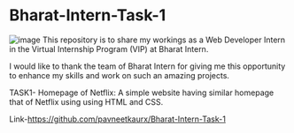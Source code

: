 # Bharat-Intern-Task-1

![image](https://github.com/pavneetkaurx/Bharat-Intern-Task-1/assets/97126263/9663becb-4a2a-4fae-87f9-e2a1869cff80)
This repository is to share my workings as a Web Developer Intern in the Virtual Internship Program (VIP) at Bharat Intern.

I would like to thank the team of Bharat Intern for giving me this opportunity to enhance my skills and work on such an amazing projects.

TASK1-
Homepage of Netflix:
A simple website having similar homepage that of Netflix using using HTML and CSS.

Link-https://github.com/pavneetkaurx/Bharat-Intern-Task-1
